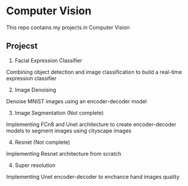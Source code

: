 # Computer Vision

This repo contains my projects in Computer Vision

## Projecst

1. Facial Expression Classifier

Combining object detection and image classification to build a real-time expression
classifier 

2. Image Denoising

Denoise MNIST images using an encoder-decoder model

3. Image Segmentation (Not complete)

Implementing FCn8 and Unet architecture to create encoder-decoder models to segment
images using cityscape images 

4. Resnet (Not complete)

Implementing Resnet architecture from scratch

4. Super resolution

Implementing Unet encoder-decoder to enchance hand images quality


